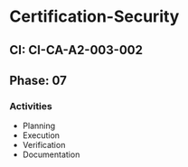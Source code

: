 # Certification-Security

## CI: CI-CA-A2-003-002
## Phase: 07

### Activities
- Planning
- Execution
- Verification
- Documentation
